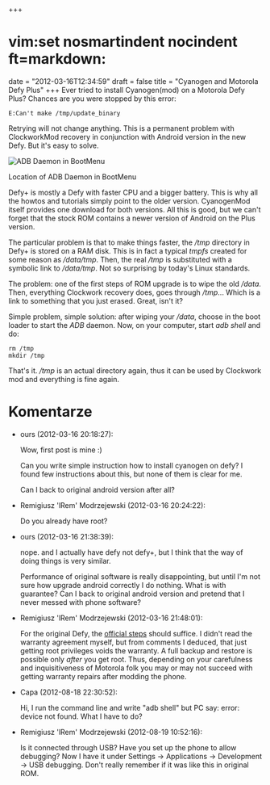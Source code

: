+++
# vim:set nosmartindent nocindent ft=markdown:
date = "2012-03-16T12:34:59"
draft = false
title = "Cyanogen and Motorola Defy Plus"
+++
Ever tried to install Cyanogen(mod) on a Motorola Defy Plus? Chances are you
were stopped by this error:

    
    
    E:Can't make /tmp/update_binary
    

Retrying will not change anything. This is a permanent problem with
ClockworkMod recovery in conjunction with Android version in the new Defy. But
it's easy to solve.

![ADB Daemon in BootMenu](http://pub.lrem.net/2012/03/bootadb.jpg)

Location of ADB Daemon in BootMenu

Defy+ is mostly a Defy with faster CPU and a bigger battery. This is why all
the howtos and tutorials simply point to the older version. CyanogenMod itself
provides one download for both versions. All this is good, but we can't forget
that the stock ROM contains a newer version of Android on the Plus version.

The particular problem is that to make things faster, the _/tmp_ directory in
Defy+ is stored on a RAM disk. This is in fact a typical _tmpfs_ created for
some reason as _/data/tmp_. Then, the real _/tmp_ is substituted with a
symbolic link to _/data/tmp_. Not so surprising by today's Linux standards.

The problem: one of the first steps of ROM upgrade is to wipe the old _/data_.
Then, everything Clockwork recovery does, goes through _/tmp_... Which is a
link to something that you just erased. Great, isn't it?

Simple problem, simple solution: after wiping your _/data_, choose in the boot
loader to start the _ADB_ daemon. Now, on your computer, start _adb shell_ and
do:

    
    
    rm /tmp
    mkdir /tmp
    

That's it. _/tmp_ is an actual directory again, thus it can be used by
Clockwork mod and everything is fine again.

# Komentarze

* ours (2012-03-16 20:18:27): <p>Wow, first post is mine :)</p>  <p>Can you
  write simple instruction how to install cyanogen on defy? I found few
  instructions about this, but none of them is clear for me. </p>  <p>Can I back
  to original android version after all?</p>
* Remigiusz 'lRem' Modrzejewski (2012-03-16 20:24:22): <p>Do you already have
  root?</p>
* ours (2012-03-16 21:38:39): <p>nope. and I actually have defy not defy+, but I
  think that the way of doing things is very similar. </p>  <p>Performance of
  original software is really disappointing, but until I'm not sure how upgrade
  android correctly I do nothing. What is with guarantee? Can I back to original
  android version and pretend that I never messed with phone software?</p>
* Remigiusz 'lRem' Modrzejewski (2012-03-16 21:48:01): <p>For the original Defy,
  the <a
  href="http://wiki.cyanogenmod.com/wiki/Motorola_Defy:_Full_Update_Guide"
  rel="nofollow">official steps</a> should suffice. I didn't read the warranty
  agreement myself, but from comments I deduced, that just getting root
  privileges voids the warranty. A full backup and restore is possible only
  <em>after</em> you get root. Thus, depending on your carefulness and
  inquisitiveness of Motorola folk you may or may not succeed with getting
  warranty repairs after modding the phone.</p>
* Capa (2012-08-18 22:30:52): <p>Hi, I run the command line and write "adb
  shell" but PC say: error: device not found. What I have to do?</p>
* Remigiusz 'lRem' Modrzejewski (2012-08-19 10:52:16): <p>Is it connected
  through USB? Have you set up the phone to allow debugging? Now I have it under
  Settings -&gt; Applications -&gt; Development -&gt; USB debugging. Don't
  really remember if it was like this in original ROM.</p>
